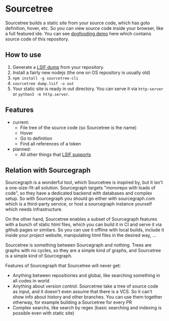 # Sourcetree

Sourcetree builds a static site from your source code, which has goto definition, hover, etc. So
you can view source code inside your browser, like a full featured ide. You can see
[dogfooding demo](https://hkalbasi.github.io/sourcetree/index.ts.html) here which contains source code of
this repository.

## How to use

1. Generate a [LSIF dump](https://lsif.dev/) from your repository.
2. Install a fairly new nodejs (the one on OS repository is usually old)
3. `npm install -g sourcetree-cli`
4. `sourcetree dump.lsif -o out`
5. Your static site is ready in out directory. You can serve it via `http-server` or `python3 -m http.server`.

## Features
* current:
  * File tree of the source code (so Sourcetree is the name)
  * Hover
  * Go to definition
  * Find all references of a token
* planned:
  * All other things that [LSIF supports](https://microsoft.github.io/language-server-protocol/specifications/lsif/0.5.0/specification/)

## Relation with Sourcegraph
Sourcegraph is a wonderful tool, which Sourcetree is inspired by, but it isn't a one-size-fit-all solution. Sourcegraph
targets "monorepo with loads of code", so they have a dedicated backend with databases and complex setup. So with Sourcegraph
you should go either with sourcegraph.com which is a third-party service, or host a sourcegraph instance yourself which
needs infrastructure.

On the other hand, Sourcetree enables a subset of Sourcegraph features with a bunch of static html files, which you can
build it in CI and serve it via github pages or similars. So you can use it offline with local builds, include it inside your
project website, manipulating html files in the desired way, ...

Sourcetree is something between Sourcegraph and nothing. Trees are graphs with no cycles, so they are a simple kind of
graphs, and Sourcetree is a simple kind of Sourcegraph.

Features of Sourcegraph that Sourcetree will never get:
* Anything between repositiories and global, like searching something in all codes in world
* Anything about version control. Sourcetree take a tree of source code as input, and it
doesn't even assume that there is a VCS. So it can't show info about history and other branches. You can use them together
otherway, for example building a Sourcetree for every PR
* Complex searchs, like search by regex (basic searching and indexing is possible even with static site)

